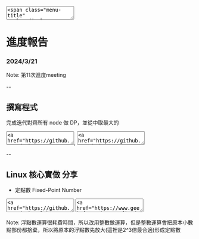 <textarea>
<span class="menu-title" style="display: none">2024/3/21</span>
</textarea>

# 進度報告
### 2024/3/21

Note:
第11次進度meeting

--

## 撰寫程式
完成迭代對齊所有 node 做 DP，並從中取最大的
<textarea><a href="https://github.com/dockyu/vector-compression/blob/99d56d1e1cf7410122c93e0ea9adfa19c94c6b09" target="_blank">99d56d1</a></textarea>, 
<textarea><a href="https://github.com/dockyu/vector-compression/blob/99d56d1e1cf7410122c93e0ea9adfa19c94c6b09/compressions/one_d_one_vector.py#L47" target="_blank">brute_force_v2</a></textarea>

--

## Linux 核心實做 分享
+ 定點數 Fixed-Point Number
<textarea><a href="https://github.com/dockyu/lab0-c/blob/3f51788aea7d00092cd66676e795a4158a7dc332/agents/fpmath.h" target="_blank">fpmath.h</a></textarea>

<textarea><a href="https://www.geeksforgeeks.org/fixed-point-representation/" target="_blank">Fixed Point Representation</a></textarea>

Note:
浮點數運算很耗費時間，所以改用整數做運算，但是整數運算會把原本小數點部份都捨棄，所以將原本的浮點數先放大(這裡是2^3倍最合適)形成定點數

